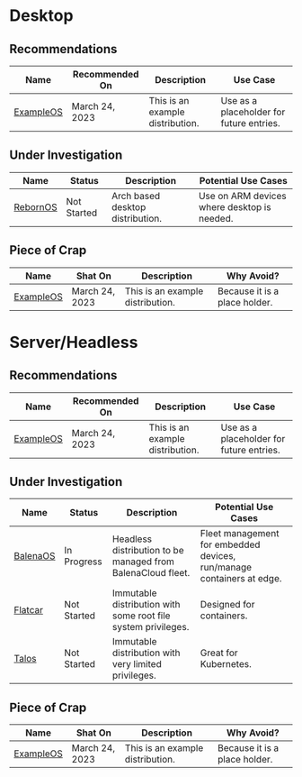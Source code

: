# Desktop

## Recommendations

| Name | Recommended On | Description | Use Case |
| ---- | -------------- | ----------- | -------- |
| [ExampleOS](https://fiit-org.github.io/404.html) | March 24, 2023 | This is an example distribution. | Use as a placeholder for future entries. |

## Under Investigation

| Name | Status | Description | Potential Use Cases |
| ---- | ------ | ----------- | ------------------- |
| [RebornOS](https://www.rebornos.org/) | Not Started | Arch based desktop distribution. | Use on ARM devices where desktop is needed. |

## Piece of Crap

| Name | Shat On | Description | Why Avoid? |
| ---- | ------- | ----------- | ---------- |
| [ExampleOS](https://fiit-org.github.io/404.html) | March 24, 2023 | This is an example distribution. | Because it is a place holder. |

# Server/Headless

## Recommendations

| Name | Recommended On | Description | Use Case |
| ---- | -------------- | ----------- | -------- |
| [ExampleOS](https://fiit-org.github.io/404.html) | March 24, 2023 | This is an example distribution. | Use as a placeholder for future entries. |

## Under Investigation

| Name | Status | Description | Potential Use Cases |
| ---- | ------ | ----------- | ------------------- |
| [BalenaOS](https://www.balena.io/os) | In Progress | Headless distribution to be managed from BalenaCloud fleet. | Fleet management for embedded devices, run/manage containers at edge. |
| [Flatcar](https://www.flatcar.org/) | Not Started | Immutable distribution with some root file system privileges. | Designed for containers. |
| [Talos](https://www.talos.dev/) | Not Started | Immutable distribution with very limited privileges. | Great for Kubernetes. |

## Piece of Crap

| Name | Shat On | Description | Why Avoid? |
| ---- | ------- | ----------- | ---------- |
| [ExampleOS](https://fiit-org.github.io/404.html) | March 24, 2023 | This is an example distribution. | Because it is a place holder. |